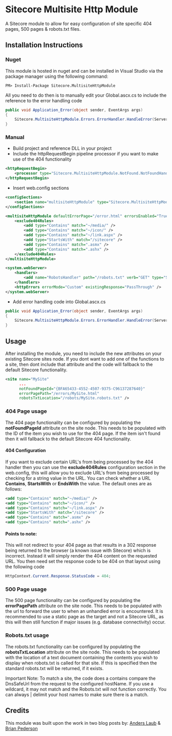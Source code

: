 # Sitecore Multisite Http Module

A Sitecore module to allow for easy configuration of site specific 404 pages, 500 pages & robots.txt files.


## Installation Instructions

### Nuget
This module is hosted in nuget and can be installed in Visual Studio via the package manager using the following command:

```nuget
PM> Install-Package Sitecore.MultisiteHttpModule
```

All you need to do then is to manually edit your Global.ascx.cs to include the reference to the error handling code

```c#
public void Application_Error(object sender, EventArgs args)
{
    Sitecore.MultisiteHttpModule.Errors.ErrorHandler.HandleError(Server.GetLastError());
}
```

### Manual
* Build project and reference DLL in your project
* Include the httpRequestBegin pipeline processor if you want to make use of the 404 functionality

```xml
<httpRequestBegin>
    <processor type="Sitecore.MultisiteHttpModule.NotFound.NotFoundHandler, Sitecore.MultisiteHttpModule" patch:after="processor[@type='Sitecore.Pipelines.HttpRequest.ItemResolver, Sitecore.Kernel']" />
</httpRequestBegin>

```

* Insert web.config sections

```xml
<configSections>
    <section name="multisiteHttpModule" type="Sitecore.MultisiteHttpModule.Configuration.MultisiteHttpModuleSettings, Sitecore.MultisiteHttpModule" />
</configSections>

<multisiteHttpModule defaultErrorPage="/error.html" errorsEnabled="True" notFoundEnabled="True">
    <exclude404Rules>
        <add type="Contains" match="~/media/" />
        <add type="Contains" match="~/icon/" />
        <add type="Contains" match="~/link.aspx" />
        <add type="StartsWith" match="/sitecore" />
        <add type="Contains" match=".asmx" />
        <add type="Contains" match=".ashx" />
    </exclude404Rules>
</multisiteHttpModule>

<system.webServer>
    <handlers>
        <add name="RobotsHandler" path="/robots.txt" verb="GET" type="Sitecore.MultisiteHttpModule.Robots.RobotsHandler, Sitecore.MultisiteHttpModule" />
    </handlers>
    <httpErrors errorMode="Custom" existingResponse="PassThrough" />
</system.webServer>
```
* Add error handling code into Global.ascx.cs

```c#
public void Application_Error(object sender, EventArgs args)
{
    Sitecore.MultisiteHttpModule.Errors.ErrorHandler.HandleError(Server.GetLastError());
}
```

## Usage

After installing the module, you need to include the new attributes on your existing Sitecore sites node. If you dont want to add one of the functions to a site, then dont include that attribute and the code will fallback to the default Sitecore functionality.

```xml
<site name="MySite" 
      ...
      notFoundPageId="{BFA65433-4552-4507-9375-C96137287640}"
      errorPagePath="/errors/MySite.html" 
      robotsTxtLocation="/robots/MySite.robots.txt" />
```

### 404 Page usage
The 404 page functionality can be configured by populating the **notFoundPageId** attribute on the site node. This needs to be populated with the ID of the item you wish to use for the 404 page. If the item isn't found then it will fallback to the default Sitecore 404 functionality.

#### 404 Configuration
If you want to exclude certain URL's from being processed by the 404 handler then you can use the **exclude404Rules** configuration section in the web.config, this will allow you to exclude URL's from being processed by checking for a string value in the URL. You can check whether a URL **Contains**, **StartsWith** or **EndsWith** the value. The default ones are as follows:

```xml
<add type="Contains" match="~/media/" />
<add type="Contains" match="~/icon/" />
<add type="Contains" match="~/link.aspx" />
<add type="StartsWith" match="/sitecore" />
<add type="Contains" match=".asmx" />
<add type="Contains" match=".ashx" />
```

#### Points to note:
This will not redirect to your 404 page as that results in a 302 response being returned to the browser (a known issue with Sitecore) which is incorrect. Instead it will simply render the 404 content on the requested URL. You then need set the response code to be 404 on that layout using the following code

```c#
HttpContext.Current.Response.StatusCode = 404;
```

### 500 Page usage
The 500 page functionality can be configured by populating the **errorPagePath** attribute on the site node. This needs to be populated with the url to forward the user to when an unhandled error is encountered. It is recommended to use a static page as the target and not a Sitecore URL, as this will then still function if major issues (e.g. database connectivity) occur.

### Robots.txt usage
The robots.txt functionality can be configured by populating the **robotsTxtLocation** attribute on the site node. This needs to be populated with the location of a text document containing the contents you wish to display when robots.txt is called for that site. If this is specified then the standard robots.txt will be returned, if it exists.

Important Note: To match a site, the code does a contains compare the DnsSafeUrl from the request to the configured hostName. If you use a wildcard, it may not match and the Robots.txt will not function correctly. You can always | delimit your host names to make sure there is a match.

## Credits

This module was built upon the work in two blog posts by:
[Anders Laub](http://laubplusco.net/handling-404-sitecore-avoid-302-redirects/ "Handling 404 in a Sitecore multisite solution and avoid 302 redirects.") &amp;
[Brian Pederson](http://briancaos.wordpress.com/2013/03/21/sitecore-404-without-302/ "Sitecore 404 without 302")
